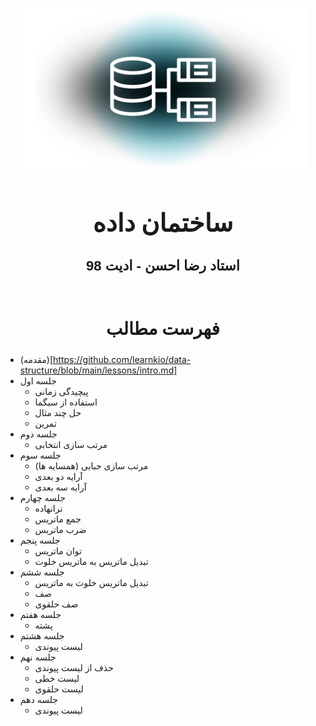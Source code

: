 <p align="center">
  <a href="https://github.com/learnkio/data-structure" target="_blank" rel="noopener noreferrer">
    <img width="" height="260" src="asset/DataStructure.png">
  </a>
</p>

<h1 align="center" style="font-size: 40px">ساختمان داده</h1>

<div style="text-align: center; font-size: 17px; line-height: 1.6; font-family: Arial, sans-serif;">
  <strong style="font-size: 22px">استاد رضا احسن - ادیت 98</strong> <br>
  <span style="color: white;">بازنویسی توسط امیرحسین سلیمانی</span>
</div>
 <!-- fsf -->

<h2 align="center" style="font-size: 28px">فهرست مطالب</h2>

- (مقدمه)[https://github.com/learnkio/data-structure/blob/main/lessons/intro.md]
- جلسه اول
    - پیچیدگی زمانی
    - استفاده از سیگما
    - حل چند مثال
    - تمرین
- جلسه دوم
    - مرتب سازی انتخابی
- جلسه سوم
    - مرتب سازی حبابی (همسایه ها)
    - آرایه دو بعدی
    - آرایه سه بعدی
- جلسه چهارم
    - ترانهاده
    - جمع ماتریس
    - ضرب ماتریس
- جلسه پنجم
    - توان ماتریس
    - تبدیل ماتریس به ماتریس خلوت
- جلسه ششم
    - تبدیل ماتریس خلوت به ماتریس
    - صف
    - صف حلقوی
- جلسه هفتم
    - پشته
- جلسه هشتم
    - لیست پیوندی
- جلسه نهم
    - حذف از لیست پیوندی
    - لیست خطی
    - لیست حلقوی
- جلسه دهم
    - لیست پیوندی